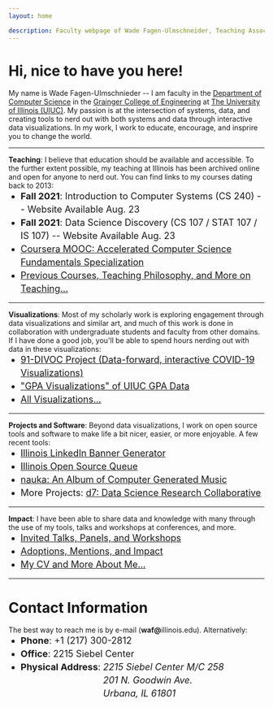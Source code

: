 ```yaml
---
layout: home

description: Faculty webpage of Wade Fagen-Ulmschneider, Teaching Associate Professor of Computer Science at The University of Illinois
---
```


<style>
.ion { margin-right: 3px; }

.main-card {
  border: solid 1px hsl(173, 30%, 50%);
  padding: 10px;
  padding-bottom: 0px;
  background-color: hsl(173, 3%, 97%);
}

p + ul {
  margin-top: -14px;
}

li {
  font-size: 18px;
  line-height: 26px;
}
</style>





# Hi, nice to have you here!

My name is Wade Fagen-Ulmschnieder -- I am faculty in the [Department of Computer Science](https://cs.illinois.edu/) in the [Grainger College of Engineering](https://grainger.illinois.edu/) at [The University of Illinois (UIUC)](https://illinois.edu/).  My passion is at the intersection of systems, data, and creating tools to nerd out with both systems and data through interactive data visualizations.  In my work, I work to educate, encourage, and insprire you to change the world.

<hr>

<!--
### Quick Links

<style>
.waf-quick-links {
  background-color: white !important;
  
}

.waf-quick-links .topic {
  float: left;
  font-weight: bold;
  clear: both;
}

.waf-quick-links ul {
  list-style: none;
}

.waf-quick-links li {
  float: left;
  padding-left: 10px;
  margin-left: 2px;
}

.waf-quick-links li:before {
  content: '\00BB';
  margin-right: 2px;
}

</style>

<div class="waf-quick-links">
  <div class="topic">Teaching:</div>
  <ul>
    <li>CS 240</li>
    <li>CS/STAT/IS 107</li>
    <li>CS 225</li>
    <li>Previous Courses</li>
    <li>Teaching Philosophy</li>
  </ul>

  <div class="topic">Visualizations:</div>
  <ul>
    <li>91-DIVOC (COVID-19)</li>
    <li>GPA Visualizations</li>
    <li>All Visualizations</li>
  </ul>

  <div class="topic">Projects:</div>
  <ul>
    <li>Illinois LinkedIn Banner</li>
    <li>Computer Generated Music</li>
    <li>All Projects</li>
  </ul>
  <div style="clear: both"></div>
</div>
<hr>
-->

<style>

</style>


**Teaching**: I believe that education should be available and accessible.  To the further extent possible, my teaching at Illinois has been archived online and open for anyone to nerd out.  You can find links to my courses dating back to 2013:

<!--
- [Fall 2021: Introduction to Computer Systems (CS 240)](https://courses.grainger.illinois.edu/cs240/fa2021/)
- [Fall 2021: Data Science Discovery (CS 107 / STAT 107 / IS 107)](http://courses.las.illinois.edu/fall2021/stat107/)
-->
- **Fall 2021**: Introduction to Computer Systems (CS 240) -- Website Available Aug. 23
- **Fall 2021**: Data Science Discovery (CS 107 / STAT 107 / IS 107) -- Website Available Aug. 23
- [Coursera MOOC: Accelerated Computer Science Fundamentals Specialization](https://www.coursera.org/specializations/cs-fundamentals)
- [Previous Courses, Teaching Philosophy, and More on Teaching...](/teaching/)

<hr>

**Visualizations**: Most of my scholarly work is exploring engagement through data visualizations and similar art, and much of this work is done in collaboration with undergraduate students and faculty from other domains.  If I have done a good job, you'll be able to spend hours nerding out with data in these visualizations:

- [91-DIVOC Project (Data-forward, interactive COVID-19 Visualizations)](https://91-divoc.com/)
- ["GPA Visualizations" of UIUC GPA Data](/discovery/gpa/)
- [All Visualizations...](/visualizations/)

<hr>

**Projects and Software**: Beyond data visualizations, I work on open source tools and software to make life a bit nicer, easier, or more enjoyable.  A few recent tools:

- [Illinois LinkedIn Banner Generator](https://d7.cs.illinois.edu/projects/linkedin-banner-image/generate/)
- [Illinois Open Source Queue](https://queue.illinois.edu/)
- [nauka: An Album of Computer Generated Music](https://d7.cs.illinois.edu/projects/nauka-an-album-of-computer-generated-music/)
- More Projects: [d7: Data Science Research Collaborative](http://d7.cs.illinois.edu/visualizations/)

<!-- - [All Projects and Software...](https://queue.illinois.edu/projects/) -->

<hr>

**Impact**: I have been able to share data and knowledge with many through the use of my tools, talks and workshops at conferences, and more.

- [Invited Talks, Panels, and Workshops](/talks/)
- [Adoptions, Mentions, and Impact](/impact/)
- [My CV and More About Me...](/about/)

<hr>


# Contact Information
<p>
  The best way to reach me is by e-mail (<b>waf@</b>illinois.edu).  Alternatively:
</p>
<ul>
  <li><b>Phone</b>: +1 (217) 300-2812</li>
  <li><b>Office</b>: 2215 Siebel Center</li>
  <li>
    <div>
      <b>Physical Address</b>:
      <address style="display: inline-table;">
        2215 Siebel Center M/C 258<br>
        201 N. Goodwin Ave.<br>
        Urbana, IL 61801
      </address>
    </div>
  </li>
</ul>

